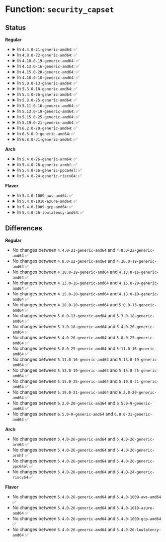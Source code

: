 # Function: <code>security_capset</code>

## Status
<b>Regular</b>
<ul>
<li>
<details>
<summary>In <code>4.4.0-21-generic-amd64</code>: ✅</summary>

```c
int security_capset(struct cred * new, const struct cred * old, const kernel_cap_t * effective, const kernel_cap_t * inheritable, const kernel_cap_t * permitted)
```

```json
{
  "name": "security_capset",
  "collision_type": "Unique Global",
  "inline_type": "No",
  "funcs": [
    {
      "addr": 18446744071582240000,
      "name": "security_capset",
      "external": true,
      "loc": "security/security.c:175",
      "file": "security/security.c",
      "inline": "seen, unknown",
      "caller_inline": [],
      "caller_func": [
        "kernel/capability.c:SyS_capset"
      ]
    }
  ],
  "symbols": [
    {
      "addr": 18446744071582240000,
      "name": "security_capset",
      "section": ".text",
      "bind": "STB_GLOBAL",
      "size": 123
    }
  ]
}
```
</details>
</li>
<li>
<details>
<summary>In <code>4.8.0-22-generic-amd64</code>: ✅</summary>

```c
int security_capset(struct cred * new, const struct cred * old, const kernel_cap_t * effective, const kernel_cap_t * inheritable, const kernel_cap_t * permitted)
```

```json
{
  "name": "security_capset",
  "collision_type": "Unique Global",
  "inline_type": "No",
  "funcs": [
    {
      "addr": 18446744071582458672,
      "name": "security_capset",
      "external": true,
      "loc": "security/security.c:176",
      "file": "security/security.c",
      "inline": "seen, unknown",
      "caller_inline": [],
      "caller_func": [
        "kernel/capability.c:SyS_capset"
      ]
    }
  ],
  "symbols": [
    {
      "addr": 18446744071582458672,
      "name": "security_capset",
      "section": ".text",
      "bind": "STB_GLOBAL",
      "size": 123
    }
  ]
}
```
</details>
</li>
<li>
<details>
<summary>In <code>4.10.0-19-generic-amd64</code>: ✅</summary>

```c
int security_capset(struct cred * new, const struct cred * old, const kernel_cap_t * effective, const kernel_cap_t * inheritable, const kernel_cap_t * permitted)
```

```json
{
  "name": "security_capset",
  "collision_type": "Unique Global",
  "inline_type": "No",
  "funcs": [
    {
      "addr": 18446744071582551136,
      "name": "security_capset",
      "external": true,
      "loc": "security/security.c:176",
      "file": "security/security.c",
      "inline": "seen, unknown",
      "caller_inline": [],
      "caller_func": [
        "kernel/capability.c:SyS_capset"
      ]
    }
  ],
  "symbols": [
    {
      "addr": 18446744071582551136,
      "name": "security_capset",
      "section": ".text",
      "bind": "STB_GLOBAL",
      "size": 123
    }
  ]
}
```
</details>
</li>
<li>
<details>
<summary>In <code>4.13.0-16-generic-amd64</code>: ✅</summary>

```c
int security_capset(struct cred * new, const struct cred * old, const kernel_cap_t * effective, const kernel_cap_t * inheritable, const kernel_cap_t * permitted)
```

```json
{
  "name": "security_capset",
  "collision_type": "Unique Global",
  "inline_type": "No",
  "funcs": [
    {
      "addr": 18446744071582638032,
      "name": "security_capset",
      "external": true,
      "loc": "security/security.c:747",
      "file": "security/security.c",
      "inline": "seen, unknown",
      "caller_inline": [],
      "caller_func": [
        "kernel/capability.c:SyS_capset"
      ]
    }
  ],
  "symbols": [
    {
      "addr": 18446744071582638032,
      "name": "security_capset",
      "section": ".text",
      "bind": "STB_GLOBAL",
      "size": 123
    }
  ]
}
```
</details>
</li>
<li>
<details>
<summary>In <code>4.15.0-20-generic-amd64</code>: ✅</summary>

```c
int security_capset(struct cred * new, const struct cred * old, const kernel_cap_t * effective, const kernel_cap_t * inheritable, const kernel_cap_t * permitted)
```

```json
{
  "name": "security_capset",
  "collision_type": "Unique Global",
  "inline_type": "No",
  "funcs": [
    {
      "addr": 18446744071582792016,
      "name": "security_capset",
      "external": true,
      "loc": "security/security.c:697",
      "file": "security/security.c",
      "inline": "seen, unknown",
      "caller_inline": [],
      "caller_func": [
        "kernel/capability.c:SyS_capset"
      ]
    }
  ],
  "symbols": [
    {
      "addr": 18446744071582792016,
      "name": "security_capset",
      "section": ".text",
      "bind": "STB_GLOBAL",
      "size": 129
    }
  ]
}
```
</details>
</li>
<li>
<details>
<summary>In <code>4.18.0-10-generic-amd64</code>: ✅</summary>

```c
int security_capset(struct cred * new, const struct cred * old, const kernel_cap_t * effective, const kernel_cap_t * inheritable, const kernel_cap_t * permitted)
```

```json
{
  "name": "security_capset",
  "collision_type": "Unique Global",
  "inline_type": "No",
  "funcs": [
    {
      "addr": 18446744071582990400,
      "name": "security_capset",
      "external": true,
      "loc": "security/security.c:274",
      "file": "security/security.c",
      "inline": "seen, unknown",
      "caller_inline": [],
      "caller_func": [
        "kernel/capability.c:__ia32_sys_capset",
        "kernel/capability.c:__x64_sys_capset"
      ]
    }
  ],
  "symbols": [
    {
      "addr": 18446744071582990400,
      "name": "security_capset",
      "section": ".text",
      "bind": "STB_GLOBAL",
      "size": 104
    }
  ]
}
```
</details>
</li>
<li>
<details>
<summary>In <code>5.0.0-13-generic-amd64</code>: ✅</summary>

```c
int security_capset(struct cred * new, const struct cred * old, const kernel_cap_t * effective, const kernel_cap_t * inheritable, const kernel_cap_t * permitted)
```

```json
{
  "name": "security_capset",
  "collision_type": "Unique Global",
  "inline_type": "No",
  "funcs": [
    {
      "addr": 18446744071583102064,
      "name": "security_capset",
      "external": true,
      "loc": "security/security.c:760",
      "file": "security/security.c",
      "inline": "seen, unknown",
      "caller_inline": [],
      "caller_func": [
        "kernel/capability.c:__ia32_sys_capset",
        "kernel/capability.c:__x64_sys_capset"
      ]
    }
  ],
  "symbols": [
    {
      "addr": 18446744071583102064,
      "name": "security_capset",
      "section": ".text",
      "bind": "STB_GLOBAL",
      "size": 104
    }
  ]
}
```
</details>
</li>
<li>
<details>
<summary>In <code>5.3.0-18-generic-amd64</code>: ✅</summary>

```c
int security_capset(struct cred * new, const struct cred * old, const kernel_cap_t * effective, const kernel_cap_t * inheritable, const kernel_cap_t * permitted)
```

```json
{
  "name": "security_capset",
  "collision_type": "Unique Global",
  "inline_type": "No",
  "funcs": [
    {
      "addr": 18446744071583287520,
      "name": "security_capset",
      "external": true,
      "loc": "security/security.c:759",
      "file": "security/security.c",
      "inline": "seen, unknown",
      "caller_inline": [],
      "caller_func": [
        "kernel/capability.c:__ia32_sys_capset",
        "kernel/capability.c:__x64_sys_capset"
      ]
    }
  ],
  "symbols": [
    {
      "addr": 18446744071583287520,
      "name": "security_capset",
      "section": ".text",
      "bind": "STB_GLOBAL",
      "size": 121
    }
  ]
}
```
</details>
</li>
<li>
<details>
<summary>In <code>5.4.0-26-generic-amd64</code>: ✅</summary>

```c
int security_capset(struct cred * new, const struct cred * old, const kernel_cap_t * effective, const kernel_cap_t * inheritable, const kernel_cap_t * permitted)
```

```json
{
  "name": "security_capset",
  "collision_type": "Unique Global",
  "inline_type": "No",
  "funcs": [
    {
      "addr": 18446744071583392816,
      "name": "security_capset",
      "external": true,
      "loc": "security/security.c:793",
      "file": "security/security.c",
      "inline": "seen, unknown",
      "caller_inline": [],
      "caller_func": [
        "kernel/capability.c:__ia32_sys_capset",
        "kernel/capability.c:__x64_sys_capset"
      ]
    }
  ],
  "symbols": [
    {
      "addr": 18446744071583392816,
      "name": "security_capset",
      "section": ".text",
      "bind": "STB_GLOBAL",
      "size": 104
    }
  ]
}
```
</details>
</li>
<li>
<details>
<summary>In <code>5.8.0-25-generic-amd64</code>: ✅</summary>

```c
int security_capset(struct cred * new, const struct cred * old, const kernel_cap_t * effective, const kernel_cap_t * inheritable, const kernel_cap_t * permitted)
```

```json
{
  "name": "security_capset",
  "collision_type": "Unique Global",
  "inline_type": "No",
  "funcs": [
    {
      "addr": 18446744071583732208,
      "name": "security_capset",
      "external": true,
      "loc": "security/security.c:936",
      "file": "security/security.c",
      "inline": "seen, unknown",
      "caller_inline": [],
      "caller_func": [
        "kernel/capability.c:__do_sys_capset"
      ]
    }
  ],
  "symbols": [
    {
      "addr": 18446744071583732208,
      "name": "security_capset",
      "section": ".text",
      "bind": "STB_GLOBAL",
      "size": 104
    }
  ]
}
```
</details>
</li>
<li>
<details>
<summary>In <code>5.11.0-16-generic-amd64</code>: ✅</summary>

```c
int security_capset(struct cred * new, const struct cred * old, const kernel_cap_t * effective, const kernel_cap_t * inheritable, const kernel_cap_t * permitted)
```

```json
{
  "name": "security_capset",
  "collision_type": "Unique Global",
  "inline_type": "No",
  "funcs": [
    {
      "addr": 18446744071583852528,
      "name": "security_capset",
      "external": true,
      "loc": "security/security.c:938",
      "file": "security/security.c",
      "inline": "seen, unknown",
      "caller_inline": [],
      "caller_func": [
        "kernel/capability.c:__do_sys_capset"
      ]
    }
  ],
  "symbols": [
    {
      "addr": 18446744071583852528,
      "name": "security_capset",
      "section": ".text",
      "bind": "STB_GLOBAL",
      "size": 104
    }
  ]
}
```
</details>
</li>
<li>
<details>
<summary>In <code>5.13.0-19-generic-amd64</code>: ✅</summary>

```c
int security_capset(struct cred * new, const struct cred * old, const kernel_cap_t * effective, const kernel_cap_t * inheritable, const kernel_cap_t * permitted)
```

```json
{
  "name": "security_capset",
  "collision_type": "Unique Global",
  "inline_type": "No",
  "funcs": [
    {
      "addr": 18446744071583877344,
      "name": "security_capset",
      "external": true,
      "loc": "security/security.c:962",
      "file": "security/security.c",
      "inline": "seen, unknown",
      "caller_inline": [],
      "caller_func": [
        "kernel/capability.c:__do_sys_capset"
      ]
    }
  ],
  "symbols": [
    {
      "addr": 18446744071583877344,
      "name": "security_capset",
      "section": ".text",
      "bind": "STB_GLOBAL",
      "size": 104
    }
  ]
}
```
</details>
</li>
<li>
<details>
<summary>In <code>5.15.0-25-generic-amd64</code>: ✅</summary>

```c
int security_capset(struct cred * new, const struct cred * old, const kernel_cap_t * effective, const kernel_cap_t * inheritable, const kernel_cap_t * permitted)
```

```json
{
  "name": "security_capset",
  "collision_type": "Unique Global",
  "inline_type": "No",
  "funcs": [
    {
      "addr": 18446744071584242272,
      "name": "security_capset",
      "external": true,
      "loc": "security/security.c:962",
      "file": "security/security.c",
      "inline": "seen, unknown",
      "caller_inline": [],
      "caller_func": [
        "kernel/capability.c:__do_sys_capset"
      ]
    }
  ],
  "symbols": [
    {
      "addr": 18446744071584242272,
      "name": "security_capset",
      "section": ".text",
      "bind": "STB_GLOBAL",
      "size": 104
    }
  ]
}
```
</details>
</li>
<li>
<details>
<summary>In <code>5.19.0-21-generic-amd64</code>: ✅</summary>

```c
int security_capset(struct cred * new, const struct cred * old, const kernel_cap_t * effective, const kernel_cap_t * inheritable, const kernel_cap_t * permitted)
```

```json
{
  "name": "security_capset",
  "collision_type": "Unique Global",
  "inline_type": "No",
  "funcs": [
    {
      "addr": 18446744071584849056,
      "name": "security_capset",
      "external": true,
      "loc": "security/security.c:961",
      "file": "security/security.c",
      "inline": "seen, unknown",
      "caller_inline": [],
      "caller_func": [
        "kernel/capability.c:__do_sys_capset"
      ]
    }
  ],
  "symbols": [
    {
      "addr": 18446744071584849056,
      "name": "security_capset",
      "section": ".text",
      "bind": "STB_GLOBAL",
      "size": 151
    }
  ]
}
```
</details>
</li>
<li>
<details>
<summary>In <code>6.2.0-20-generic-amd64</code>: ✅</summary>

```c
int security_capset(struct cred * new, const struct cred * old, const kernel_cap_t * effective, const kernel_cap_t * inheritable, const kernel_cap_t * permitted)
```

```json
{
  "name": "security_capset",
  "collision_type": "Unique Global",
  "inline_type": "No",
  "funcs": [
    {
      "addr": 18446744071585551568,
      "name": "security_capset",
      "external": true,
      "loc": "security/security.c:959",
      "file": "security/security.c",
      "inline": "seen, unknown",
      "caller_inline": [],
      "caller_func": [
        "kernel/capability.c:__do_sys_capset"
      ]
    }
  ],
  "symbols": [
    {
      "addr": 18446744071585551568,
      "name": "security_capset",
      "section": ".text",
      "bind": "STB_GLOBAL",
      "size": 151
    }
  ]
}
```
</details>
</li>
<li>
<details>
<summary>In <code>6.5.0-9-generic-amd64</code>: ✅</summary>

```c
int security_capset(struct cred * new, const struct cred * old, const kernel_cap_t * effective, const kernel_cap_t * inheritable, const kernel_cap_t * permitted)
```

```json
{
  "name": "security_capset",
  "collision_type": "Unique Global",
  "inline_type": "No",
  "funcs": [
    {
      "addr": 18446744071585782352,
      "name": "security_capset",
      "external": true,
      "loc": "security/security.c:1054",
      "file": "security/security.c",
      "inline": "seen, unknown",
      "caller_inline": [],
      "caller_func": [
        "kernel/capability.c:__do_sys_capset"
      ]
    }
  ],
  "symbols": [
    {
      "addr": 18446744071585782352,
      "name": "security_capset",
      "section": ".text",
      "bind": "STB_GLOBAL",
      "size": 151
    }
  ]
}
```
</details>
</li>
<li>
<details>
<summary>In <code>6.8.0-31-generic-amd64</code>: ✅</summary>

```c
int security_capset(struct cred * new, const struct cred * old, const kernel_cap_t * effective, const kernel_cap_t * inheritable, const kernel_cap_t * permitted)
```

```json
{
  "name": "security_capset",
  "collision_type": "Unique Global",
  "inline_type": "No",
  "funcs": [
    {
      "addr": 18446744071586030464,
      "name": "security_capset",
      "external": true,
      "loc": "security/security.c:1097",
      "file": "security/security.c",
      "inline": "seen, unknown",
      "caller_inline": [],
      "caller_func": [
        "kernel/capability.c:__do_sys_capset"
      ]
    }
  ],
  "symbols": [
    {
      "addr": 18446744071586030464,
      "name": "security_capset",
      "section": ".text",
      "bind": "STB_GLOBAL",
      "size": 151
    }
  ]
}
```
</details>
</li>
</ul>
<b>Arch</b>
<ul>
<li>
<details>
<summary>In <code>5.4.0-26-generic-arm64</code>: ✅</summary>

```c
int security_capset(struct cred * new, const struct cred * old, const kernel_cap_t * effective, const kernel_cap_t * inheritable, const kernel_cap_t * permitted)
```

```json
{
  "name": "security_capset",
  "collision_type": "Unique Global",
  "inline_type": "No",
  "funcs": [
    {
      "addr": 18446603336495144048,
      "name": "security_capset",
      "external": true,
      "loc": "security/security.c:793",
      "file": "security/security.c",
      "inline": "seen, unknown",
      "caller_inline": [],
      "caller_func": [
        "kernel/capability.c:__arm64_sys_capset"
      ]
    }
  ],
  "symbols": [
    {
      "addr": 18446603336495144048,
      "name": "security_capset",
      "section": ".text",
      "bind": "STB_GLOBAL",
      "size": 128
    }
  ]
}
```
</details>
</li>
<li>
<details>
<summary>In <code>5.4.0-26-generic-armhf</code>: ✅</summary>

```c
int security_capset(struct cred * new, const struct cred * old, const kernel_cap_t * effective, const kernel_cap_t * inheritable, const kernel_cap_t * permitted)
```

```json
{
  "name": "security_capset",
  "collision_type": "Unique Global",
  "inline_type": "No",
  "funcs": [
    {
      "addr": 3228531792,
      "name": "security_capset",
      "external": true,
      "loc": "security/security.c:793",
      "file": "security/security.c",
      "inline": "seen, unknown",
      "caller_inline": [],
      "caller_func": [
        "kernel/capability.c:__se_sys_capset"
      ]
    }
  ],
  "symbols": [
    {
      "addr": 3228531792,
      "name": "security_capset",
      "section": ".text",
      "bind": "STB_GLOBAL",
      "size": 124
    }
  ]
}
```
</details>
</li>
<li>
<details>
<summary>In <code>5.4.0-26-generic-ppc64el</code>: ✅</summary>

```c
int security_capset(struct cred * new, const struct cred * old, const kernel_cap_t * effective, const kernel_cap_t * inheritable, const kernel_cap_t * permitted)
```

```json
{
  "name": "security_capset",
  "collision_type": "Unique Global",
  "inline_type": "No",
  "funcs": [
    {
      "addr": 13835058055289063328,
      "name": "security_capset",
      "external": true,
      "loc": "security/security.c:793",
      "file": "security/security.c",
      "inline": "seen, unknown",
      "caller_inline": [],
      "caller_func": [
        "kernel/capability.c:__se_sys_capset"
      ]
    }
  ],
  "symbols": [
    {
      "addr": 13835058055289063328,
      "name": "security_capset",
      "section": ".text",
      "bind": "STB_GLOBAL",
      "size": 248
    }
  ]
}
```
</details>
</li>
<li>
<details>
<summary>In <code>5.4.0-24-generic-riscv64</code>: ✅</summary>

```c
int security_capset(struct cred * new, const struct cred * old, const kernel_cap_t * effective, const kernel_cap_t * inheritable, const kernel_cap_t * permitted)
```

```json
{
  "name": "security_capset",
  "collision_type": "Unique Global",
  "inline_type": "No",
  "funcs": [
    {
      "addr": 18446743936274393080,
      "name": "security_capset",
      "external": true,
      "loc": "security/security.c:793",
      "file": "security/security.c",
      "inline": "seen, unknown",
      "caller_inline": [],
      "caller_func": [
        "kernel/capability.c:__se_sys_capset"
      ]
    }
  ],
  "symbols": [
    {
      "addr": 18446743936274393080,
      "name": "security_capset",
      "section": ".text",
      "bind": "STB_GLOBAL",
      "size": 92
    }
  ]
}
```
</details>
</li>
</ul>
<b>Flavor</b>
<ul>
<li>
<details>
<summary>In <code>5.4.0-1009-aws-amd64</code>: ✅</summary>

```c
int security_capset(struct cred * new, const struct cred * old, const kernel_cap_t * effective, const kernel_cap_t * inheritable, const kernel_cap_t * permitted)
```

```json
{
  "name": "security_capset",
  "collision_type": "Unique Global",
  "inline_type": "No",
  "funcs": [
    {
      "addr": 18446744071583361552,
      "name": "security_capset",
      "external": true,
      "loc": "security/security.c:793",
      "file": "security/security.c",
      "inline": "seen, unknown",
      "caller_inline": [],
      "caller_func": [
        "kernel/capability.c:__ia32_sys_capset",
        "kernel/capability.c:__x64_sys_capset"
      ]
    }
  ],
  "symbols": [
    {
      "addr": 18446744071583361552,
      "name": "security_capset",
      "section": ".text",
      "bind": "STB_GLOBAL",
      "size": 104
    }
  ]
}
```
</details>
</li>
<li>
<details>
<summary>In <code>5.4.0-1010-azure-amd64</code>: ✅</summary>

```c
int security_capset(struct cred * new, const struct cred * old, const kernel_cap_t * effective, const kernel_cap_t * inheritable, const kernel_cap_t * permitted)
```

```json
{
  "name": "security_capset",
  "collision_type": "Unique Global",
  "inline_type": "No",
  "funcs": [
    {
      "addr": 18446744071583298656,
      "name": "security_capset",
      "external": true,
      "loc": "security/security.c:793",
      "file": "security/security.c",
      "inline": "seen, unknown",
      "caller_inline": [],
      "caller_func": [
        "kernel/capability.c:__ia32_sys_capset",
        "kernel/capability.c:__x64_sys_capset"
      ]
    }
  ],
  "symbols": [
    {
      "addr": 18446744071583298656,
      "name": "security_capset",
      "section": ".text",
      "bind": "STB_GLOBAL",
      "size": 104
    }
  ]
}
```
</details>
</li>
<li>
<details>
<summary>In <code>5.4.0-1009-gcp-amd64</code>: ✅</summary>

```c
int security_capset(struct cred * new, const struct cred * old, const kernel_cap_t * effective, const kernel_cap_t * inheritable, const kernel_cap_t * permitted)
```

```json
{
  "name": "security_capset",
  "collision_type": "Unique Global",
  "inline_type": "No",
  "funcs": [
    {
      "addr": 18446744071583345328,
      "name": "security_capset",
      "external": true,
      "loc": "security/security.c:793",
      "file": "security/security.c",
      "inline": "seen, unknown",
      "caller_inline": [],
      "caller_func": [
        "kernel/capability.c:__ia32_sys_capset",
        "kernel/capability.c:__x64_sys_capset"
      ]
    }
  ],
  "symbols": [
    {
      "addr": 18446744071583345328,
      "name": "security_capset",
      "section": ".text",
      "bind": "STB_GLOBAL",
      "size": 104
    }
  ]
}
```
</details>
</li>
<li>
<details>
<summary>In <code>5.4.0-26-lowlatency-amd64</code>: ✅</summary>

```c
int security_capset(struct cred * new, const struct cred * old, const kernel_cap_t * effective, const kernel_cap_t * inheritable, const kernel_cap_t * permitted)
```

```json
{
  "name": "security_capset",
  "collision_type": "Unique Global",
  "inline_type": "No",
  "funcs": [
    {
      "addr": 18446744071583440512,
      "name": "security_capset",
      "external": true,
      "loc": "security/security.c:793",
      "file": "security/security.c",
      "inline": "seen, unknown",
      "caller_inline": [],
      "caller_func": [
        "kernel/capability.c:__ia32_sys_capset",
        "kernel/capability.c:__x64_sys_capset"
      ]
    }
  ],
  "symbols": [
    {
      "addr": 18446744071583440512,
      "name": "security_capset",
      "section": ".text",
      "bind": "STB_GLOBAL",
      "size": 104
    }
  ]
}
```
</details>
</li>
</ul>

## Differences
<b>Regular</b>
<ul>
<li>
No changes between <code>4.4.0-21-generic-amd64</code> and <code>4.8.0-22-generic-amd64</code> ✅
</li>
<li>
No changes between <code>4.8.0-22-generic-amd64</code> and <code>4.10.0-19-generic-amd64</code> ✅
</li>
<li>
No changes between <code>4.10.0-19-generic-amd64</code> and <code>4.13.0-16-generic-amd64</code> ✅
</li>
<li>
No changes between <code>4.13.0-16-generic-amd64</code> and <code>4.15.0-20-generic-amd64</code> ✅
</li>
<li>
No changes between <code>4.15.0-20-generic-amd64</code> and <code>4.18.0-10-generic-amd64</code> ✅
</li>
<li>
No changes between <code>4.18.0-10-generic-amd64</code> and <code>5.0.0-13-generic-amd64</code> ✅
</li>
<li>
No changes between <code>5.0.0-13-generic-amd64</code> and <code>5.3.0-18-generic-amd64</code> ✅
</li>
<li>
No changes between <code>5.3.0-18-generic-amd64</code> and <code>5.4.0-26-generic-amd64</code> ✅
</li>
<li>
No changes between <code>5.4.0-26-generic-amd64</code> and <code>5.8.0-25-generic-amd64</code> ✅
</li>
<li>
No changes between <code>5.8.0-25-generic-amd64</code> and <code>5.11.0-16-generic-amd64</code> ✅
</li>
<li>
No changes between <code>5.11.0-16-generic-amd64</code> and <code>5.13.0-19-generic-amd64</code> ✅
</li>
<li>
No changes between <code>5.13.0-19-generic-amd64</code> and <code>5.15.0-25-generic-amd64</code> ✅
</li>
<li>
No changes between <code>5.15.0-25-generic-amd64</code> and <code>5.19.0-21-generic-amd64</code> ✅
</li>
<li>
No changes between <code>5.19.0-21-generic-amd64</code> and <code>6.2.0-20-generic-amd64</code> ✅
</li>
<li>
No changes between <code>6.2.0-20-generic-amd64</code> and <code>6.5.0-9-generic-amd64</code> ✅
</li>
<li>
No changes between <code>6.5.0-9-generic-amd64</code> and <code>6.8.0-31-generic-amd64</code> ✅
</li>
</ul>
<b>Arch</b>
<ul>
<li>
No changes between <code>5.4.0-26-generic-amd64</code> and <code>5.4.0-26-generic-arm64</code> ✅
</li>
<li>
No changes between <code>5.4.0-26-generic-amd64</code> and <code>5.4.0-26-generic-armhf</code> ✅
</li>
<li>
No changes between <code>5.4.0-26-generic-amd64</code> and <code>5.4.0-26-generic-ppc64el</code> ✅
</li>
<li>
No changes between <code>5.4.0-26-generic-amd64</code> and <code>5.4.0-24-generic-riscv64</code> ✅
</li>
</ul>
<b>Flavor</b>
<ul>
<li>
No changes between <code>5.4.0-26-generic-amd64</code> and <code>5.4.0-1009-aws-amd64</code> ✅
</li>
<li>
No changes between <code>5.4.0-26-generic-amd64</code> and <code>5.4.0-1010-azure-amd64</code> ✅
</li>
<li>
No changes between <code>5.4.0-26-generic-amd64</code> and <code>5.4.0-1009-gcp-amd64</code> ✅
</li>
<li>
No changes between <code>5.4.0-26-generic-amd64</code> and <code>5.4.0-26-lowlatency-amd64</code> ✅
</li>
</ul>
